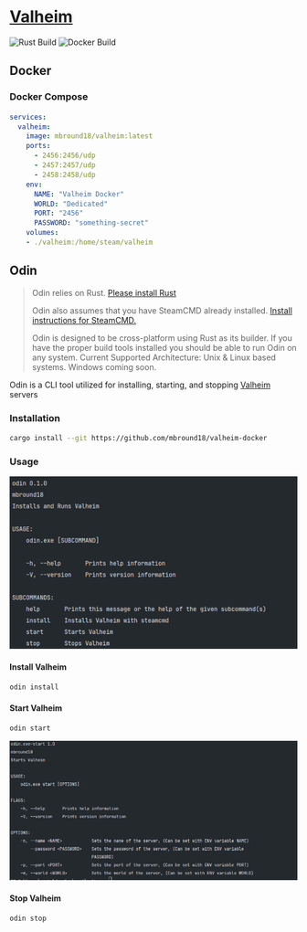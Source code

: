 # [Valheim]

![Rust Build](https://github.com/mbround18/valheim-docker/workflows/Rust/badge.svg)
![Docker Build](https://github.com/mbround18/valheim-docker/workflows/Docker/badge.svg)


## Docker

### Docker Compose

```yaml
services:
  valheim:
    image: mbround18/valheim:latest
    ports:
      - 2456:2456/udp
      - 2457:2457/udp
      - 2458:2458/udp
    env:
      NAME: "Valheim Docker"
      WORLD: "Dedicated"
      PORT: "2456"
      PASSWORD: "something-secret"
    volumes:
    - ./valheim:/home/steam/valheim
```

## Odin

> Odin relies on Rust. [Please install Rust](https://www.rust-lang.org/tools/install)
>
> Odin also assumes that you have SteamCMD already installed. [Install instructions for SteamCMD.](https://developer.valvesoftware.com/wiki/SteamCMD)
>
> Odin is designed to be cross-platform using Rust as its builder.
> If you have the proper build tools installed you should be able to run Odin on any system.
> Current Supported Architecture: Unix & Linux based systems. Windows coming soon.

Odin is a CLI tool utilized for installing, starting, and stopping [Valheim] servers


### Installation

```sh
cargo install --git https://github.com/mbround18/valheim-docker
```

### Usage

![usage menu](./docs/assets/main-menu.png)

#### Install Valheim

```sh
odin install
```

#### Start Valheim

```sh
odin start
```

![start menu](./docs/assets/start-menu.png)
#### Stop Valheim

```sh
odin stop
```


[Valheim]: https://www.valheimgame.com/
